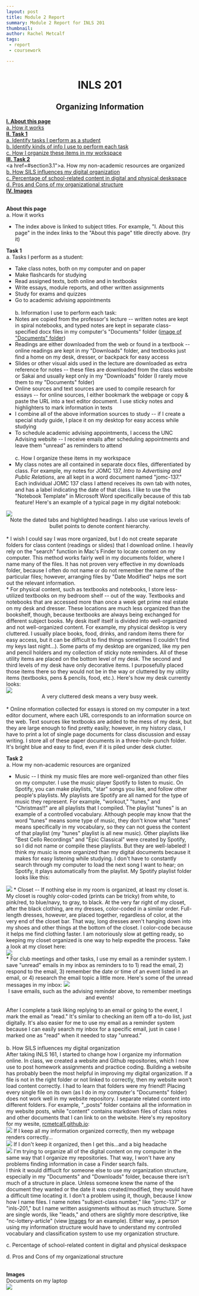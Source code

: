 ```yaml
---
layout: post
title: Module 2 Report
summary: Module 2 Report for INLS 201
thumbnail: 
author:	Rachel Metcalf
tags:
 - report
 - coursework

---
```

# <center>INLS 201</center>
## <center>Organizing Information</center>

<strong><a href="#section1">I. About this page</a></strong><br>
  <a href="#section1.1">a. How it works</a><br>
<strong><a href="#section2">II. Task 1</a></strong><br>
  <a href="#section2.1">a. Identify tasks I perform as a student</a><br>
  <a href="#section2.2">b. Identify kinds of info I use to perform each task</a><br>
  <a href="#section2.3">c. How I organize these items in my workspace</a><br>
<strong><a href="#section3">III. Task 2</a></strong><br>
  <a href=#section3.1">a. How my non-academic resources are organized</a><br>
  <a href="#section3.2">b. How SILS influences my digital organization</a><br>
  <a href="#section3.3">c. Percentage of school-related content in digital and physical deskspace</a><br>
  <a href="#section3.4">d. Pros and Cons of my organizational structure</a><br>
<strong><a href="#section4">IV. Images</a></strong><br>
<br>

<strong><a name="section1">About this page</a></strong><br>
<a name="section1.1">a. How it works</a><br>
* The index above is linked to subject titles. For example, "I. About this page" in the index links to the "About this page" title directly above. (try it)<br>

<strong><a name="section2">Task 1</a></strong><br>
<a name="section2.1">a. Tasks I perform as a student:</a><br>
* Take class notes, both on my computer and on paper <br>
* Make flashcards for studying <br>
* Read assigned texts, both online and in textbooks <br>
* Write essays, module reports, and other written assignments <br>
* Study for exams and quizzes <br>
* Go to academic advising appointments <br><br>
<a name="section2.2">b. Information I use to perform each task:</a><br>
* Notes are copied from the professor's lecture -- written notes are kept in spiral notebooks, and typed notes are kept in separate class-specified docx files in my computer's "Documents" folder (<a href="#docs">image of "Documents" folder</a>)<br>
* Readings are either downloaded from the web or found in a textbook -- online readings are kept in my "Downloads" folder, and textbooks just find a home on my desk, dresser, or backpack for easy access <br>
* Slides or other visual aids used in the lecture are downloaded as extra reference for notes -- these files are downloaded from the class website or Sakai and usually kept only in my "Downloads" folder (I rarely move them to my "Documents" folder) <br>
* Online sources and text sources are used to compile research for essays -- for online sources, I either bookmark the webpage or copy & paste the URL into a text editor document. I use sticky notes and highlighters to mark information in texts <br>
* I combine all of the above information sources to study -- if I create a special study guide, I place it on my desktop for easy access while studying <br>
* To schedule academic advising appointments, I access the UNC Advising website -- I receive emails after scheduling appointments and leave them "unread" as reminders to attend <br><br>
<a name="section2.3">c. How I organize these items in my workspace</a><br>
* My class notes are all contained in separate docx files, differentiated by class. For example, my notes for JOMC 137, <em>Intro to Advertising and Public Relations</em>, are all kept in a word document named "jomc-137." Each individual JOMC 137 class I attend receives its own tab with notes, and has a label indicating the date of that class. I like to use the "Notebook Template" in Microsoft Word specifically because of this tab feature! Here's an example of a typical page in my digital notebook: <br>
<image src="https://cloud.githubusercontent.com/assets/13002608/9922905/208ee426-5cbc-11e5-965c-6a470a223ad2.png" />
<center>Note the dated tabs and highlighted headings. I also use various levels of bullet points to denote content hierarchy.</center><br>
* I wish I could say I was more organized, but I do not create separate folders for class content (readings or slides) that I download online. I heavily rely on the "search" function in Mac's Finder to locate content on my computer. This method works fairly well in my documents folder, where I name many of the files. It has not proven very effective in my downloads folder, because I often do not name or do not remember the name of the particular files; however, arranging files by "Date Modified" helps me sort out the relevant information.<br>
* For physical content, such as textbooks and notebooks, I store less-utilized textbooks on my bedroom shelf -- out of the way. Textbooks and notebooks that are accessed more than once a week get prime real estate on my desk and dresser. These locations are much less organized than the bookshelf, though, because textbooks are always being exchanged for different subject books. My desk itself itself is divided into well-organized and not well-organized content. For example, my physical desktop is very cluttered. I usually place books, food, drinks, and random items there for easy access, but it can be difficult to find things sometimes (I couldn't find my keys last night...). Some parts of my desktop are organized, like my pen and pencil holders and my collection of sticky note reminders. All of these utility items are placed on the bottom level of my desk. The second and third levels of my desk have only decorative items. I purposefully placed those items there so they would not be in the way or cluttered by my utility items (textbooks, pens & pencils, food, etc.). Here's how my desk currently looks:<br>
<image src="https://cloud.githubusercontent.com/assets/13002608/9932705/f2ae3b26-5d13-11e5-9993-ab8de8a36eec.JPG" />
<center>A very cluttered desk means a very busy week.</center> <br>
* Online nformation collected for essays is stored on my computer in a text editor document, where each URL corresponds to an information source on the web. Text sources like textbooks are added to the mess of my desk, but they are large enough to find pretty easily; however, in my history class, I have to print a lot of single page documents for class discussion and essay writing. I store all of these paper documents in a three-hole-punch folder. It's bright blue and easy to find, even if it is piled under desk clutter.<br>

<strong><a name="section3">Task 2</a></strong><br>
<a name="section3.1">a. How my non-academic resources are organized</a><br>
* Music -- I think my music files are more well-organized than other files on my computer. I use the music player Spotify to listen to music. On Spotify, you can make playlists, "star" songs you like, and follow other people's playlists. My playlists are Spotify are all named for the type of music they represent. For example, "workout," "tunes," and "Christmas!!" are all playlists that I compiled. The playlist "tunes" is an example of a controlled vocabulary. Although people may know that the word "tunes" means some type of music, they don't know what "tunes" means specifically in my vocabulary, so they can not guess the content of that playlist (my "tunes" playlist is all new music). Other playlists like "Best Cello Recordings" and "Epic Classical" were created by Spotify, so I did not name or compile these playlists. But they are well-labeled! I think my music is more organized than my digital documents because it makes for easy listening while studying. I don't have to constantly search through my computer to load the next song I want to hear; on Spotify, it plays automatically from the playlist. My Spotify playlist folder looks like this:<br>
<image src="https://cloud.githubusercontent.com/assets/13002608/9922911/2c609a7e-5cbc-11e5-8dab-2e941a9f06ca.png" />
* Closet -- If nothing else in my room is organized, at least my closet is. My closet is roughly color-coded (prints can be tricky) from white, to pink/red, to blue/navy, to gray, to black. At the very far right of my closet, after the black clothing, are my dresses, color-coded in a similar order. Full-length dresses, however, are placed together, regardless of color, at the very end of the closet bar. That way, long dresses aren't hanging down into my shoes and other things at the bottom of the closet. I color-code because it helps me find clothing faster. I am notoriously slow at getting ready, so keeping my closet organized is one way to help expedite the process. Take a look at my closet here:<br>
<image src="https://cloud.githubusercontent.com/assets/13002608/9933603/f41a507a-5d19-11e5-9c5b-688c11326ad6.JPG" /><br>
* For club meetings and other tasks, I use my email as a reminder system. I save "unread" emails in my inbox as reminders to to 1) read the email, 2) respond to the email, 3) remember the date or time of an event listed in an email, or 4) research the email topic a little more. Here's some of the unread messages in my inbox:
<image src="https://cloud.githubusercontent.com/assets/13002608/9922909/242a2898-5cbc-11e5-8a5f-5db90823446d.png" />
<center>I save emails, such as the advising reminder above, to remember meetings and events!</center><br>
After I complete a task liking replying to an email or going to the event, I mark the email as "read." It's similar to checking an item off a to-do list, just digitally. It's also easier for me to use my email as a reminder system because I can easily search my inbox for a specific email, just in case I marked one as "read" when it needed to stay "unread." <br><br>
<a name="section3.2">b. How SILS influences my digital organization</a><br>
After taking INLS 161, I started to change how I organize my information online. In class, we created a website and Github repositories, which I now use to post homework assignments and practice coding. Building a website has probably been the most helpful in improving my digital organization. If a file is not in the right folder or not linked to correctly, then my website won't load content correctly. I had to learn that folders were my friend!! Placing every single file on its own (as I do in my computer's "Documents" folder) does not work well in my website repository. I separate related content into different folders. For example, "_posts" folder contains all the information in my website posts, while "content" contains markdown files of class notes and other documents that I can link to on the website. Here's my repository for my wesite, <a href="http://rcmetcalf.github.io">rcmetcalf.github.io</a>:<br>
<image src="https://cloud.githubusercontent.com/assets/13002608/9935298/cb8854d6-5d23-11e5-9299-4eaab166c033.png" />
If I keep all my information organized correctly, then my webpage renders correctly...<br>
<image src="https://cloud.githubusercontent.com/assets/13002608/9935363/2dffe782-5d24-11e5-964f-8b594e16263d.png" />
If I don't keep it organized, then I get this...and a big headache<br>
<image src="https://cloud.githubusercontent.com/assets/13002608/9935417/7aa411d0-5d24-11e5-9ab2-54f41a68f60e.png" />
I'm trying to organize all of the digital content on my computer in the same way that I organize my repositories. That way, I won't have any problems finding information in case a Finder search fails.<br>
I think it would diffiuclt for someone else to use my organization structure, especially in my "Documents" and "Downloads" folder, because there isn't much of a structure in place. Unless someone knew the name of the document they wanted or the date it was created/modified, they would have a difficult time locating it. I don't a problem using it, though, because I know how I name files. I name notes "subject-class number," like "jomc-137" or "inls-201," but I name written assignments without as much structure. Some are single words, like "leads," and others are slightly more descriptive, like "nc-lottery-article" (view <a href="#docs">Images</a> for an example). Either way, a person using my information structure would have to understand my controlled vocabulary and classification system to use my organization structure.
<br>

<a name="section3.3">c. Percentage of school-related content in digital and physical deskspace</a><br>

<a name="section3.4">d. Pros and Cons of my organizational structure</a><br>

<br>
<strong><a name="section4">Images</a></strong><br>
<a name="docs">Documents on my laptop</a><br>
<image src="https://cloud.githubusercontent.com/assets/13002608/9922907/2236c9ba-5cbc-11e5-825f-c1bef8e7de50.png">

